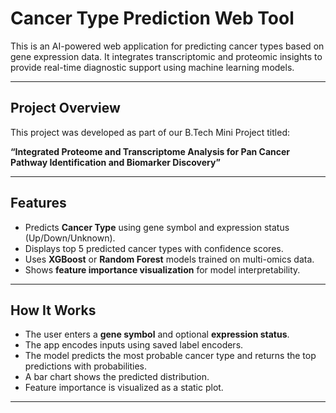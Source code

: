 
# Cancer Type Prediction Web Tool 

This is an AI-powered web application for predicting cancer types based on gene expression data. It integrates transcriptomic and proteomic insights to provide real-time diagnostic support using machine learning models.

---

##  Project Overview

This project was developed as part of our B.Tech Mini Project titled:

**“Integrated Proteome and Transcriptome Analysis for Pan Cancer Pathway Identification and Biomarker Discovery”**  

---

##  Features

-  Predicts **Cancer Type** using gene symbol and expression status (Up/Down/Unknown).
-  Displays top 5 predicted cancer types with confidence scores.
-  Uses **XGBoost** or **Random Forest** models trained on multi-omics data.
-  Shows **feature importance visualization** for model interpretability.

---



##  How It Works

- The user enters a **gene symbol** and optional **expression status**.
- The app encodes inputs using saved label encoders.
- The model predicts the most probable cancer type and returns the top predictions with probabilities.
- A bar chart shows the predicted distribution.
- Feature importance is visualized as a static plot.

---




